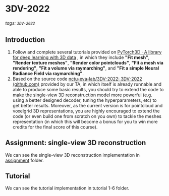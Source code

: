 # 3DV-2022
###### tags: `3DV-2022`

## Introduction
1. Follow and complete several tutorials provided on [PyTorch3D · A library for deep learning with 3D data](https://pytorch3d.org/tutorials/) , in which they include **"Fit mesh"**, **"Render texture meshes"**, **"Render color pointclouds"**, **"Fit a mesh via rendering"**, **"Fit a volume via raymarching"**, and **"Fit a simple Neural Radiance Field via raymarching"**.
2. Based on the source code [nctu-eva-lab/3DV-2022: 3DV-2022 (github.com)](https://github.com/nctu-eva-lab/3DV-2022) provided by our TA, in which itself is already runnable and able to produce some basic results, you should try to extend the code to make the single-view 3D reconstruction model more powerful (e.g. using a better designed decoder, tuning the hyperparameters, etc) to get better results.  Moreover, as the current version is for pointcloud and voxelgrid 3D representations, you are highly encouraged to extend the code (or even build one from scratch on you own) to tackle the meshes representation (in which this will become a bonus for you to win more credits for the final score of this course). 
## Assignment: single-view 3D reconstruction
We can see the single-view 3D reconstruction implementation in [assignment](https://github.com/gyes00205/3DV-2022/tree/main/assignment) folder.
## Tutorial
We can see the tutorial implementation in tutorial 1-6 folder.